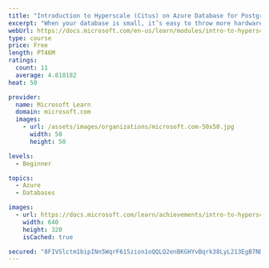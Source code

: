 ```yaml
---
title: "Introduction to Hyperscale (Citus) on Azure Database for PostgreSQL"
excerpt: "When your database is small, it’s easy to throw more hardware at the problem and scale up. As these tables grow, you need to think about other ways to scale your database. Azure Database for PostgreSQL Hyperscale (Citus) transforms open-source PostgreSQL into a distributed database solution, reliably and securely managed on Azure."
webUrl: https://docs.microsoft.com/en-us/learn/modules/intro-to-hyperscale/
type: course
price: Free
length: PT46M
ratings:
  count: 11
  average: 4.818182
heat: 50

provider:
  name: Microsoft Learn
  domain: microsoft.com
  images:
    - url: /assets/images/organizations/microsoft.com-50x50.jpg
      width: 50
      height: 50

levels:
  - Beginner

topics:
  - Azure
  - Databases

images:
  - url: https://docs.microsoft.com/learn/achievements/intro-to-hyperscale-social.png
    width: 640
    height: 320
    isCached: true

secured: "8FIVSlctm1bipINn5WqrF615zion1oQQLQ2enBKGHYvBqrk38LyL213EgB7NDyQloZTzHti5rRBYDts2FqHVZeADhX1V9NIfzew9XFQJ4kgM9OH5CeGSi0QYUCBBAqTFlOdfNERS3GqnqgKZfyNM26+dd3BQ31h9KvHnxpOB/eVaykPDfESs3XXM6wpWN2E6mvn3FptkeP5MaXbKE9AMbGbRjW/YRW6S227p4dK6cxSDK2HPPvLq/0djAuVtOAPQI8TdS8yVKbi2+5HYHklpMyA2FY6L3LS5A7YhOWSFJo7FFeKyvmTxZUVruxH7zrByVg3v1sdxtyjLQCx+DaCeyo0QE8bYY1c9QV1t92+agEO5fwphGy2CozLAhQRhiCRVqRqo0SMHkO76p1M8eV/+U2deEG7Kw6/LXMPVucrSY6Y=;NUcmdAW9CnR6UHiBwqXS0g=="
---
```


